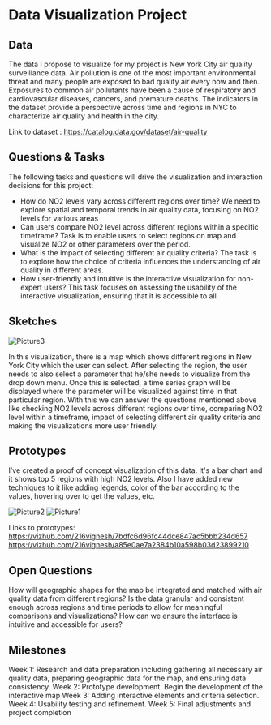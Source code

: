 # Data Visualization Project

## Data

The data I propose to visualize for my project is New York City air quality surveillance data. Air pollution is one of the most important environmental threat and many people are exposed to bad quality air every now and then. Exposures to common air pollutants have been a cause of respiratory and cardiovascular diseases, cancers, and premature deaths. The indicators in the dataset provide a perspective across time and regions in NYC to characterize air quality and health in the city.

Link to dataset : https://catalog.data.gov/dataset/air-quality

## Questions & Tasks

The following tasks and questions will drive the visualization and interaction decisions for this project:

 * How do NO2 levels vary across different regions over time?
   We need to explore spatial and temporal trends in air quality data, focusing on NO2 levels for various areas
 * Can users compare NO2 level across different regions within a specific timeframe?
   Task is to enable users to select regions on map and visualize NO2 or other parameters over the period.
 * What is the impact of selecting different air quality criteria?
   The task is to explore how the choice of criteria influences the understanding of air quality in different areas.
 * How user-friendly and intuitive is the interactive visualization for non-expert users?
   This task focuses on assessing the usability of the interactive visualization, ensuring that it is accessible to all.

## Sketches

![Picture3](https://github.com/216vignesh/dataviz-project-template-proposal/assets/31122509/c7ee878a-6bb4-4f31-af96-a76679b1b9d4)

In this visualization, there is a map which shows different regions in New York City which the user can select. After selecting the region, the user needs to also select a parameter that he/she needs to visualize from the drop down menu. Once this is selected, a time series graph will be displayed where the parameter will be visualized against time in that particular region.
With this we can answer the questions mentioned above like checking NO2 levels across different regions over time, comparing NO2 level within a timeframe, impact of selecting different air quality criteria and making the visualizations more user friendly.


## Prototypes

I’ve created a proof of concept visualization of this data. It's a bar chart and it shows top 5 regions with high NO2 levels. Also I have added new techniques to it like adding legends, color of the bar according to the values, hovering over to get the values, etc.

![Picture2](https://github.com/216vignesh/dataviz-project-template-proposal/assets/31122509/3a112698-ac86-46f9-bf1b-771b6eb02c50)
![Picture1](https://github.com/216vignesh/dataviz-project-template-proposal/assets/31122509/25be86eb-90b0-40f2-a121-e4f8be6a3226)

Links to prototypes:
https://vizhub.com/216vignesh/7bdfc6d96fc44dce847ac5bbb234d657
https://vizhub.com/216vignesh/a85e0ae7a2384b10a598b03d23899210

## Open Questions

How will geographic shapes for the map be integrated and matched with air quality data from different regions?
Is the data granular and consistent enough across regions and time periods to allow for meaningful comparisons and visualizations?
How can we ensure the interface is intuitive and accessible for users?

## Milestones
Week 1: Research and data preparation including gathering all necessary air quality data, preparing geographic data for the map, and ensuring data consistency.
Week 2: Prototype development. Begin the development of the interactive map
Week 3: Adding interactive elements and criteria selection.
Week 4: Usability testing and refinement. 
Week 5: Final adjustments and project completion
